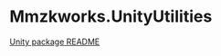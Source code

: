 # Mmzkworks.UnityUtilities

[Unity package README](https://github.com/uisawara/Mmzkworks.UnityUtilities/blob/main/Assets/UnityPackages/Mmzkworks.UnityUtilities/README.md)
